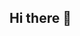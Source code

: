 ## Hi there 👋

<!--
**yashi846/yashi846** is a ✨ _special_ ✨ repository because its `README.md` (this file) appears on your GitHub profile.

Here are some ideas to get you started:

- 🔭 I’m currently working on ...
- 🌱 I’m currently learning ...
- 👯 I’m looking to collaborate on ...
- 🤔 I’m looking for help with ...
- 💬 Ask me about ...
- 📫 How to reach me: ...
- 😄 Pronouns: ...
- ⚡ Fun fact: ...
-->

<div data-iframe-width="150" data-iframe-height="270" data-share-badge-id="729a2c00-9eb0-4834-ac43-0064590e2257" data-share-badge-host="https://www.credly.com"></div><script type="text/javascript" async src="//cdn.credly.com/assets/utilities/embed.js"></script>
